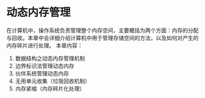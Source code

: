 # 动态内存管理
 
在计算机中，操作系统负责管理整个内存空间，主要概括为两个方面：内存的分配与回收。本章中会详细介绍计算机中用于管理存储空间的方法，以及如何对产生的内存碎片进行处理。
本章内容：

1. 数据结构之动态内存管理机制
2. 边界标识法管理动态内存
3. 伙伴系统管理动态内存
4. 无用单元收集（垃圾回收机制）
5. 内存紧缩（内存碎片化处理）